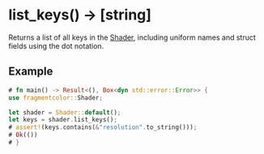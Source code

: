 # list_keys() -> [string]

Returns a list of all keys in the [Shader](https://fragmentcolor.org/api/core/shader), including uniform names and struct fields using the dot notation.

## Example

```rust
# fn main() -> Result<(), Box<dyn std::error::Error>> {
use fragmentcolor::Shader;

let shader = Shader::default();
let keys = shader.list_keys();
# assert!(keys.contains(&"resolution".to_string()));
# Ok(())
# }
```
